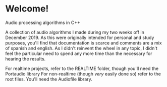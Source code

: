 # Welcome!
Audio processing algorithms in C++ 

A collection of audio algorithms I made during my two weeks off in December 2019. 
As this were originally intended for personal and study purposes, you'll find that documentation is scarce and comments are a mix of spanish and english. As I didn't reinvent the wheel in any topic, I didn't feel the particular need to spend any more time than the necessary for hearing the results.

For realtime projects, refer to the REALTIME folder, though you'll need the Portaudio library
For non-realtime (though *very* easily done so) refer to the root files. You'll need the Audiofile library.

